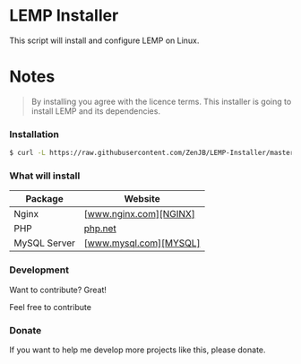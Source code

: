 # LEMP Installer

This script will install and configure LEMP on Linux.

# Notes
> By installing you agree with the licence terms.
> This installer is going to install LEMP and its dependencies.
### Installation

```sh
$ curl -L https://raw.githubusercontent.com/ZenJB/LEMP-Installer/master/LEMPInstaller.sh | bash
```

### What will install

| Package | Website |
| ------ | ------ |
| Nginx | [www.nginx.com][NGINX] |
| PHP | [php.net][PHP] |
| MySQL Server | [www.mysql.com][MYSQL] |


### Development

Want to contribute? Great!

Feel free to contribute

### Donate

If you want to help me develop more projects like this, please donate.


   [NGINX]: <https://www.nginx.com/>
   [PHP]: <https://php.net/>
   [MYSQL]: <https://www.mysql.com/>
